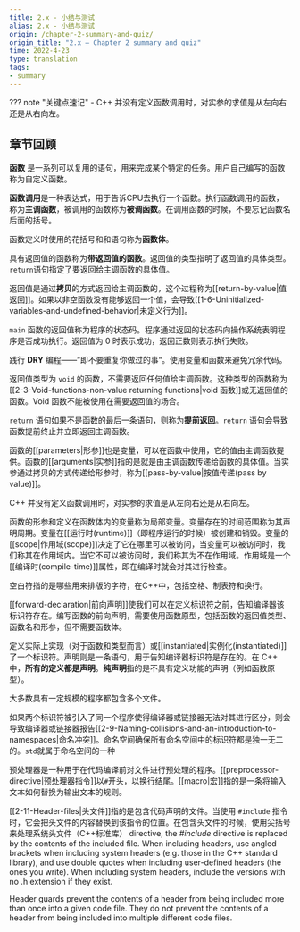 ```yaml
---
title: 2.x - 小结与测试
alias: 2.x - 小结与测试
origin: /chapter-2-summary-and-quiz/
origin_title: "2.x — Chapter 2 summary and quiz"
time: 2022-4-23
type: translation
tags:
- summary
---
```


??? note "关键点速记"
	- C++ 并没有定义函数调用时，对实参的求值是从左向右还是从右向左。

## 章节回顾

**函数** 是一系列可以复用的语句，用来完成某个特定的任务。用户自己编写的函数称为自定义函数。

**函数调用**是一种表达式，用于告诉CPU去执行一个函数。执行函数调用的函数，称为**主调函数**，被调用的函数称为**被调函数**。在调用函数的时候，不要忘记函数名后面的括号。

函数定义时使用的花括号和和语句称为**函数体**。

具有返回值的函数称为**带返回值的函数**。返回值的类型指明了返回值的具体类型。`return`语句指定了要返回给主调函数的具体值。

返回值是通过**拷贝**的方式返回给主调函数的，这个过程称为[[return-by-value|值返回]]。如果以非空函数没有能够返回一个值，会导致[[1-6-Uninitialized-variables-and-undefined-behavior|未定义行为]]。

`main` 函数的返回值称为程序的状态码。程序通过返回的状态码向操作系统表明程序是否成功执行。返回值为 0 时表示成功，返回正数则表示执行失败。

践行 **DRY** 编程——”即不要重复你做过的事“。使用变量和函数来避免冗余代码。

返回值类型为 `void` 的函数，不需要返回任何值给主调函数。这种类型的函数称为[[2-3-Void-functions-non-value returning functions|void 函数]]或无返回值的函数。Void 函数不能被使用在需要返回值的场合。

`return` 语句如果不是函数的最后一条语句，则称为**提前返回**。`return` 语句会导致函数提前终止并立即返回主调函数。

函数的[[parameters|形参]]也是变量，可以在函数中使用，它的值由主调函数提供。函数的[[arguments|实参]]指的是就是由主调函数传递给函数的具体值。当实参通过拷贝的方式传递给形参时，称为[[pass-by-value|按值传递(pass by value)]]。

C++ 并没有定义函数调用时，对实参的求值是从左向右还是从右向左。

函数的形参和定义在函数体内的变量称为局部变量。变量存在的时间范围称为其声明周期。变量在[[运行时(runtime)]]（即程序运行的时候）被创建和销毁。变量的[[scope|作用域(scope)]]决定了它在哪里可以被访问，当变量可以被访问时，我们称其在作用域内。当它不可以被访问时，我们称其为不在作用域。作用域是一个[[编译时(compile-time)]]属性，即在编译时就会对其进行检查。

空白符指的是哪些用来排版的字符，在C++中，包括空格、制表符和换行。


[[forward-declaration|前向声明]]使我们可以在定义标识符之前，告知编译器该标识符存在。编写函数的前向声明，需要使用函数原型，包括函数的返回值类型、函数名和形参，但不需要函数体。

定义实际上实现（对于函数和类型而言）或[[instantiated|实例化(instantiated)]]了一个标识符。声明则是一条语句，用于告知编译器标识符是存在的。在 C++ 中，**所有的定义都是声明**。**纯声明**指的是不具有定义功能的声明（例如函数原型）。

大多数具有一定规模的程序都包含多个文件。

如果两个标识符被引入了同一个程序使得编译器或链接器无法对其进行区分，则会导致编译器或链接器报告[[2-9-Naming-collisions-and-an-introduction-to-namespaces|命名冲突]]。命名空间确保所有命名空间中的标识符都是独一无二的。`std`就属于命名空间的一种

预处理器是一种用于在代码编译前对文件进行预处理的程序。[[preprocessor-directive|预处理器指令]]以`#`开头，以换行结尾。[[macro|宏]]指的是一条将输入文本如何替换为输出文本的规则。

[[2-11-Header-files|头文件]]指的是包含代码声明的文件。当使用 `#include` 指令时，它会把头文件的内容替换到该指令的位置。在包含头文件的时候，使用尖括号来处理系统头文件（C++标准库） directive, the _#include_ directive is replaced by the contents of the included file. When including headers, use angled brackets when including system headers (e.g. those in the C++ standard library), and use double quotes when including user-defined headers (the ones you write). When including system headers, include the versions with no .h extension if they exist.

Header guards prevent the contents of a header from being included more than once into a given code file. They do not prevent the contents of a header from being included into multiple different code files.